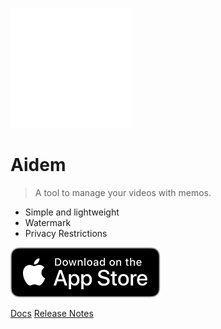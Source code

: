 
![logo](_assets/icon.png)

# Aidem

> A tool to manage your videos with memos. 

- Simple and lightweight
- Watermark
- Privacy Restrictions

[![](_assets/Download_on_the_App_Store_Badge_US-UK_RGB_blk_092917.svg)](https://itunes.apple.com/app/id1554794581)

[Docs](introduction)
[Release Notes](release_notes)

